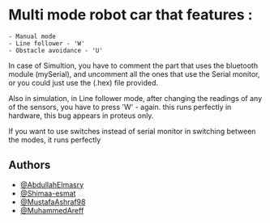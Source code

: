 # Multi mode robot car that features :
	- Manual mode 
	- Line follower - 'W' 
	- Obstacle avoidance - 'U'

In case of Simultion, you have to comment the part that uses the bluetooth module (mySerial), and uncomment all the ones that use the Serial monitor, or you could just use the (.hex) file provided.

Also in simulation, in Line follower mode, after changing the readings of any of the sensors, you have to press 'W' - again. this runs perfectly in hardware, this bug appears in proteus only.

If you want to use switches instead of serial monitor in switching between the modes, it runs perfectly


## Authors
- [@AbdullahElmasry](https://github.com/AbdullahElmasry)
- [@Shimaa-esmat](https://github.com/Shimaa-esmat)
- [@MustafaAshraf98](https://github.com/MustafaAshraf98)
- [@MuhammedAreff](https://github.com/MuhammedAreff)
